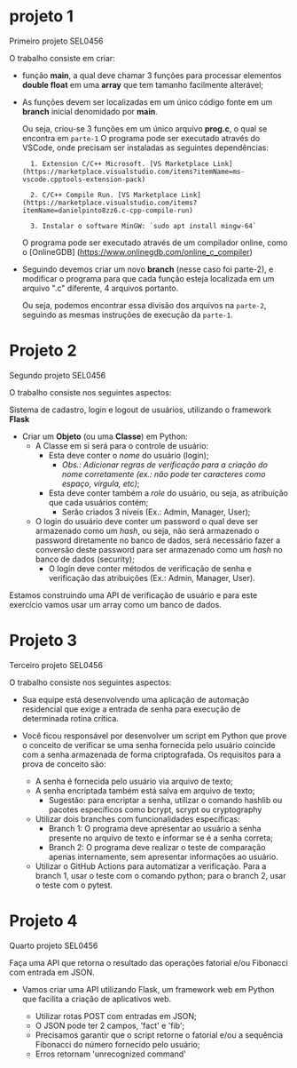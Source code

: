 # projeto 1
Primeiro projeto SEL0456

O trabalho consiste em criar:  

* função **main**, a qual deve chamar 3 funções para processar elementos **double float** em uma **array** que tem tamanho facilmente alterável;  
* As funções devem ser localizadas em um único código fonte em um **branch** inicial denomidado por **main**.  


    Ou seja, criou-se 3 funções em um único arquivo **prog.c**, o qual se encontra em `parte-1`
    O programa pode ser executado através do VSCode, onde precisam ser instaladas as seguintes dependências: 
        
        1. Extension C/C++ Microsoft. [VS Marketplace Link] (https://marketplace.visualstudio.com/items?itemName=ms-vscode.cpptools-extension-pack) 
        
        2. C/C++ Compile Run. [VS Marketplace Link] (https://marketplace.visualstudio.com/items?itemName=danielpinto8zz6.c-cpp-compile-run)
        
        3. Instalar o software MinGW: `sudo apt install mingw-64`

    O programa pode ser executado através de um compilador online, como o [OnlineGDB] (https://www.onlinegdb.com/online_c_compiler) 

* Seguindo devemos criar um novo **branch** (nesse caso foi parte-2), e modificar o programa para que cada função esteja localizada em um arquivo ".c" diferente, 4 arquivos portanto.  

    Ou seja, podemos encontrar essa divisão dos arquivos na `parte-2`, seguindo as mesmas instruções de execução da `parte-1`.

# Projeto 2

Segundo projeto SEL0456

O trabalho consiste nos seguintes aspectos:

Sistema de cadastro, login e logout de usuários, utilizando o framework **Flask** 

- Criar um **Objeto** (ou uma **Classe**) em Python:
    - A Classe em si será para o controle de usuário: 
		- Esta deve conter o *nome* do usuário (login); 
			- *Obs.: Adicionar regras de verificação para a criação do nome corretamente  (ex.: não pode ter caracteres como espaço, vírgula, etc)*;
        - Esta deve conter também a *role* do usuário, ou seja, as atribuição que cada usuários contém; 
            - Serão criados 3 níveis (Ex.: Admin, Manager, User);
	- O login do usuário deve conter um password o qual deve ser armazenado como um *hash*, ou seja, não será armazenado o password diretamente no banco de dados, será necessário fazer a conversão deste password para ser armazenado como um *hash* no banco de dados (security); 
	    - O login deve conter métodos de verificação de senha e verificação das atribuições (Ex.: Admin, Manager, User).
		
Estamos construindo uma API de verificação de usuário e para este exercício vamos usar um array como um banco de dados. 


# Projeto 3

Terceiro projeto SEL0456

O trabalho consiste nos seguintes aspectos:

- Sua equipe está desenvolvendo uma aplicação de automação residencial que exige a entrada de senha para execução de determinada rotina crítica. 
- Você ficou responsável por desenvolver um script em Python que prove o conceito de verificar se uma senha fornecida pelo usuário coincide com a senha armazenada de forma criptografada. Os requisitos para a prova de conceito são:

    - A senha é fornecida pelo usuário via arquivo de texto;
    - A senha encriptada também está salva em arquivo de texto;
        - Sugestão: para encriptar a senha, utilizar o comando hashlib ou pacotes específicos como bcrypt, scrypt ou cryptography
    - Utilizar dois branches com funcionalidades específicas:
        - Branch 1: O programa deve apresentar ao usuário a senha presente no arquivo de texto e informar se é a senha correta;
        - Branch 2: O programa deve realizar o teste de comparação apenas internamente, sem apresentar informações ao usuário.
    - Utilizar o GitHub Actions para automatizar a verificação. Para a branch 1, usar o teste com o comando python; para o branch 2, usar o teste com o pytest.

# Projeto 4

Quarto projeto SEL0456

Faça uma API que retorna o resultado das operações fatorial e/ou Fibonacci com entrada em JSON.

- Vamos criar uma API utilizando Flask, um framework web em Python que facilita a criação de aplicativos web.

    - Utilizar rotas POST com entradas em JSON;
    - O JSON pode ter 2 campos, 'fact' e 'fib';
    - Precisamos garantir que o script retorne o fatorial e/ou a sequência Fibonacci do número fornecido pelo usuário;
    - Erros retornam 'unrecognized command' 
